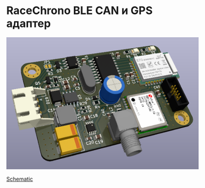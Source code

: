 # RaceChrono BLE CAN и GPS адаптер


![device render](./img/nrf52840_dev.png)


[Schematic](./shematic/nrf52840_dev.pdf)